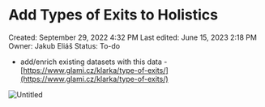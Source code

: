 # Add Types of Exits to Holistics

Created: September 29, 2022 4:32 PM
Last edited: June 15, 2023 2:18 PM
Owner: Jakub Eliáš
Status: To-do

- add/enrich existing datasets with this data - [https://www.glami.cz/klarka/type-of-exits/](https://www.glami.cz/klarka/type-of-exits/)

![Untitled](Add%20Types%20of%20Exits%20to%20Holistics%20ae7233ebbb844104bc41caf739a0451d/Untitled.png)